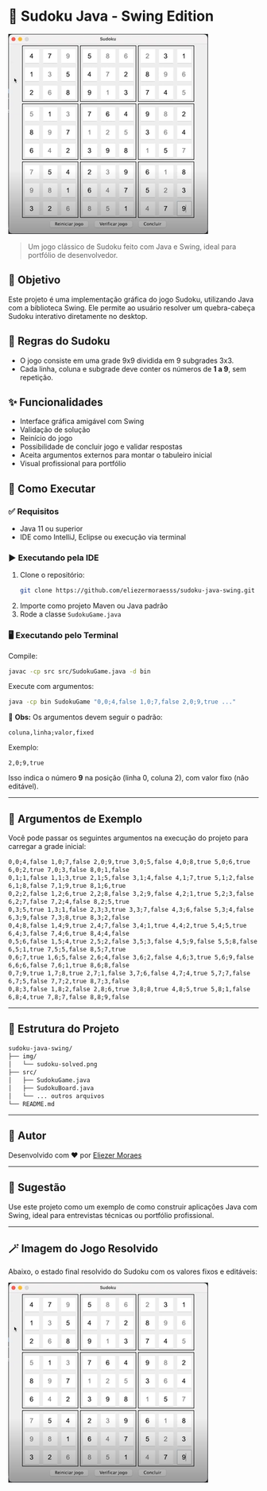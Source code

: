 
# 🧩 Sudoku Java - Swing Edition

![Sudoku Solved](img/sudoku-solved.png)

> Um jogo clássico de Sudoku feito com Java e Swing, ideal para portfólio de desenvolvedor.

## 🎯 Objetivo

Este projeto é uma implementação gráfica do jogo Sudoku, utilizando Java com a biblioteca Swing. Ele permite ao usuário resolver um quebra-cabeça Sudoku interativo diretamente no desktop.

## 📜 Regras do Sudoku

- O jogo consiste em uma grade 9x9 dividida em 9 subgrades 3x3.
- Cada linha, coluna e subgrade deve conter os números de **1 a 9**, sem repetição.

## ✨ Funcionalidades

- Interface gráfica amigável com Swing
- Validação de solução
- Reinício do jogo
- Possibilidade de concluir jogo e validar respostas
- Aceita argumentos externos para montar o tabuleiro inicial
- Visual profissional para portfólio

## 🚀 Como Executar

### ✅ Requisitos

- Java 11 ou superior
- IDE como IntelliJ, Eclipse ou execução via terminal

### ▶️ Executando pela IDE

1. Clone o repositório:
   ```bash
   git clone https://github.com/eliezermoraesss/sudoku-java-swing.git
   ```
2. Importe como projeto Maven ou Java padrão
3. Rode a classe `SudokuGame.java`

### 🖥️ Executando pelo Terminal

Compile:
```bash
javac -cp src src/SudokuGame.java -d bin
```

Execute com argumentos:
```bash
java -cp bin SudokuGame "0,0;4,false 1,0;7,false 2,0;9,true ..."
```

📌 **Obs:** Os argumentos devem seguir o padrão:

```
coluna,linha;valor,fixed
```

Exemplo:
```
2,0;9,true
```

Isso indica o número **9** na posição (linha 0, coluna 2), com valor fixo (não editável).

---

## 🧾 Argumentos de Exemplo

Você pode passar os seguintes argumentos na execução do projeto para carregar a grade inicial:

```
0,0;4,false 1,0;7,false 2,0;9,true 3,0;5,false 4,0;8,true 5,0;6,true 6,0;2,true 7,0;3,false 8,0;1,false
0,1;1,false 1,1;3,true 2,1;5,false 3,1;4,false 4,1;7,true 5,1;2,false 6,1;8,false 7,1;9,true 8,1;6,true
0,2;2,false 1,2;6,true 2,2;8,false 3,2;9,false 4,2;1,true 5,2;3,false 6,2;7,false 7,2;4,false 8,2;5,true
0,3;5,true 1,3;1,false 2,3;3,true 3,3;7,false 4,3;6,false 5,3;4,false 6,3;9,false 7,3;8,true 8,3;2,false
0,4;8,false 1,4;9,true 2,4;7,false 3,4;1,true 4,4;2,true 5,4;5,true 6,4;3,false 7,4;6,true 8,4;4,false
0,5;6,false 1,5;4,true 2,5;2,false 3,5;3,false 4,5;9,false 5,5;8,false 6,5;1,true 7,5;5,false 8,5;7,true
0,6;7,true 1,6;5,false 2,6;4,false 3,6;2,false 4,6;3,true 5,6;9,false 6,6;6,false 7,6;1,true 8,6;8,false
0,7;9,true 1,7;8,true 2,7;1,false 3,7;6,false 4,7;4,true 5,7;7,false 6,7;5,false 7,7;2,true 8,7;3,false
0,8;3,false 1,8;2,false 2,8;6,true 3,8;8,true 4,8;5,true 5,8;1,false 6,8;4,true 7,8;7,false 8,8;9,false
```

---

## 📁 Estrutura do Projeto

```
sudoku-java-swing/
├── img/
│   └── sudoku-solved.png
├── src/
│   ├── SudokuGame.java
│   ├── SudokuBoard.java
│   └── ... outros arquivos
└── README.md
```

---

## 👤 Autor

Desenvolvido com ❤️ por [Eliezer Moraes](https://www.linkedin.com/in/eliezer-moraes-silva-80b68010b/)

---

## 🧠 Sugestão

Use este projeto como um exemplo de como construir aplicações Java com Swing, ideal para entrevistas técnicas ou portfólio profissional.

---

## 🪄 Imagem do Jogo Resolvido

Abaixo, o estado final resolvido do Sudoku com os valores fixos e editáveis:

![Sudoku Solved](img/sudoku-solved.png)
